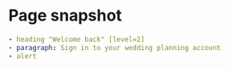 # Page snapshot

```yaml
- heading "Welcome back" [level=2]
- paragraph: Sign in to your wedding planning account
- alert
```